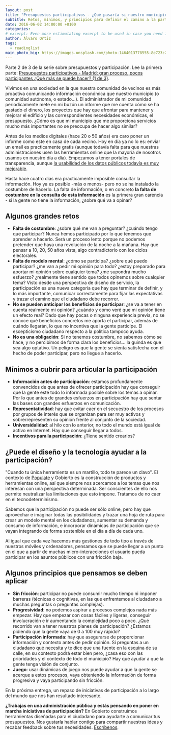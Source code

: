 ```yaml
---
layout: post
title: "Presupuestos participativos - ¿Qué pasaría si nuestro municipio fuese como nuestra comunidad de vecinos? (2 de 3)"
subtitle: Retos, mínimos, y principios para definir el camino a la participación
date: 2016-06-02 14:00:00 +0100
categories: 
# excerpt: Even more estimulating excerpt to be used in case you need it. 
author: Álvaro Ortiz
tags:
  - readinglist
main_photo_big: https://images.unsplash.com/photo-1464013778555-8e723c2f01f8?crop=entropy&fit=crop&fm=jpg&h=900&ixjsv=2.1.0&ixlib=rb-0.3.5&q=80&w=1600
---
```


Parte 2 de 3 de la serie sobre presupuestos y participación. Lee la primera parte: [Presupuestos participativos - Madrid: gran proceso, pocos participantes ¿Qué más se puede hacer? (1 de 3)](/blog/20160530-presupuestos-participativos.html).

<div class="separator"></div>

Vivimos en una sociedad en la que nuestra comunidad de vecinos es más proactiva comunicando información económica que nuestro municipio (o comunidad autónoma, o estado...). El administrador de mi comunidad periodicamente mete en mi buzón un informe que me cuenta cómo se ha gastado el dinero, los proyectos que hay que afrontar para mantener y mejorar el edificio y las correspondientes necesidades económicas, el presupuesto. ¿Cómo es que mi municipio que me proporciona servicios mucho más importantes no se preocupa de hacer algo similar?

Antes de los medios digitales (hace 20 o 50 años) era caro poner un informe como este en casa de cada vecino. Hoy en día ya no lo es: enviar un email es practicamente gratis (aunque todavía falta para que nuestras administraciones usen las herramientas online que la mayoría de nosotros usamos en nuestro día a día). Empezamos a tener portales de transparencia, aunque [la usabilidad de los datos públicos todavía es muy mejorable](/blog/20160411-la-usabilidad-de-los-datos.html). 

Hasta hace cuatro dias era practicamente imposible consultar la información. Hoy ya es posible -más o menos- pero no se ha instalado la costumbre de hacerlo. La falta de información, o en concreto **la falta de costumbre en la consulta de esta información** es la primera gran carencia - si la gente no tiene la información, ¿sobre qué va a opinar?

## Algunos grandes retos

- **Falta de costumbre**: ¿sobre qué me van a preguntar? ¿cuándo tengo que participar? Nunca hemos participado por lo que tenemos que aprender a hacerlo. Será un proceso lento porque no podemos pretender que haya una revolución de la noche a la mañana. Hay que pensar a 10, 20, 50 años vista, algo contradictorio con los ciclos  electorales. 
- **Falta de modelo mental**: ¿cómo se participa? ¿sobre qué puedo participar? ¿me van a pedir mi opinión para todo? ¿estoy preparado para aportar mi opinión sobre cualquier tema? ¿me supondrá mucho esfuerzo? ¿realmente tiene sentido que todos opinemos sobre cualquier tema? Visto desde una perspectiva de diseño de servicio, la participación es una nueva categoría que hay que terminar de definir, y lo más importante, comunicar correctamente para fijar las expectativas y trazar el camino que el ciudadano debe recorrer. 
- **No se pueden anticipar los beneficios de participar**: ¿se va a tener en cuenta realmente mi opinión? ¿cuándo y cómo veré que mi opinión tiene un efecto real? Dado que hay pocas o ninguna experiencia previa, no se conoce qué beneficios concretos me aporta el participar, además de cuándo llegarán, lo que no incentiva que la gente participe. El escepticismo ciudadano respecto a la política tampoco ayuda. 
- **No es una obligación**: Si no tenemos costumbre, no sabemos cómo se hace, y no percibimos de forma clara los beneficios... la guinda es que sea algo optativo. Un peligro es que la gente se sienta satisfecha con el hecho de poder participar, pero no llegue a hacerlo.


## Mínimos a cubrir para articular la participación

- **Información antes de participación**: estamos profundamente convencidos de que antes de ofrecer participación hay que conseguir que la gente esté todo lo informada posible sobre los temas a opinar. Por lo que antes de grandes esfuerzos en participación hay que sentar las bases con grandes esfuerzos en comunicación. 
- **Representatividad**: hay que evitar caer en el secuestro de los procesos por grupos de interés que se organizan para ser muy activos y sobrerrepresenten su opinión frente al conjunto de la sociedad. 
- **Universidalidad**: al hilo con lo anterior, no todo el mundo está igual de activo en Internet. Hay que conseguir llegar a todos.
- **Incentivos para la participación**: ¿Tiene sentido crearlos?


## ¿Puede el diseño y la tecnología ayudar a la participación? 

"Cuando tu única herramienta es un martillo, todo te parece un clavo". El contexto de [Populate](http://populate.tools) y Gobierto es la construcción de productos y herramientas online, así que siempre nos acercamos a los temas que nos interesan con una perspectiva determinada. Ser conscientes de ello nos permite neutralizar las limitaciones que esto impone. Tratamos de no caer en el tecnodeterminismo.

Sabemos que la participación no puede ser sólo online, pero hay que aprovechar e imaginar todas las posibilidades y trazar una hoja de ruta para crear un modelo mental en los ciudadanos, aumentar su demanda y consumo de información, e incorporar dinámicas de participación que se vayan integrando de forma sostenible en el día a día de cada uno. 

Al igual que cada vez hacemos más gestiones de todo tipo a través de nuestros móviles y ordenadores, pensamos que se puede llegar a un punto en el que a partir de muchas micro-interacciones el usuario pueda participar en los asuntos públicos con una fricción baja. 


## Algunos principios que pensamos se deben aplicar 

* **Sin fricción**: participar no puede consumir mucho tiempo ni imponer barreras (técnicas o cognitivas, en las que enfrentemos al ciudadano a muchas preguntas o preguntas complejas). 
* **Progresividad**: no podemos aspirar a procesos complejos nada más empezar. Hay que empezar con cosas fáciles y ligeras, conseguir involucración e ir aumentando la complejidad poco a poco. ¿Qué recorrido van a tener nuestros planes de participación? ¿Estamos pidiendo que la gente vaya de 0 a 100 muy rápido?
* **Participación informada**: hay que asegurarse de proporcionar información y contexto antes de pedir opinión. Si preguntas a un ciudadano qué necesita y te dice que una fuente en la esquina de su calle, en su contexto podrá estar bien pero, ¿casa eso con las prioridades y el contexto de todo el municipio? Hay que ayudar a que la gente tenga visión de conjunto.
* **Juego**: usar dinámicas de juego nos puede ayudar a que la gente se acerque a estos procesos, vaya obteniendo la información de forma progresiva y vaya participando sin fricción. 


En la próxima entrega, un repaso de iniciativas de participación a lo largo del mundo que nos han resultado interesante. 

<div class="separator"></div>

**¿Trabajas en una administración pública y estás pensando en poner en marcha iniciativas de participación?** En Gobierto construimos herramientas diseñadas para el ciudadano para ayudarte a comunicar tus presupuestos. Nos gustaría hablar contigo para compartir nuestras ideas y recabar feedback sobre tus necesidades. [Escríbenos](mailto:info@gobierto.es).

